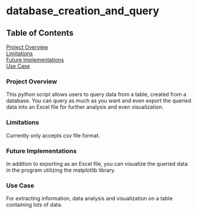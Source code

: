 # database_creation_and_query

## Table of Contents

[Project Overview](#project-overview)\
[Limitations](#limitations)\
[Future Implementations](#future-implementations)\
[Use Case](#use-case)

### Project Overview

This python script allows users to query data from a table, created from a database. You can query as much as you want and even export the queried data into an Excel file for further analysis and even visualization.

### Limitations

Currently only accepts csv file format. 

### Future Implementations

In addition to exporting as an Excel file, you can visualize the queried data in the program utilizing the matplotlib library.

### Use Case

For extracting information, data analysis and visualization on a table containing lots of data.
